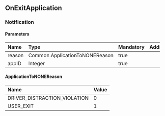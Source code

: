 ## OnExitApplication

### Notification
#### Parameters
|Name|Type|Mandatory|Additional|Description|
|:---|:---|:--------|:---------|:----------|
|reason|Common.ApplicationToNONEReason|true|||
|appID|Integer|true|||
#### ApplicationToNONEReason
|Name|Value|
|:---|:----|
|DRIVER_DISTRACTION_VIOLATION|0|
|USER_EXIT|1|
